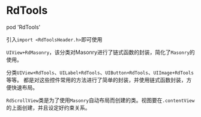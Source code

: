 # RdTools

pod 'RdTools'

引入`import <RdToolsHeader.h>`即可使用

`UIView+RdMasonry`，该分类对Masonry进行了链式函数的封装，简化了`Masonry`的使用。

分类`UIView+RdTools`、`UILabel+RdTools`、`UIButton+RdTools`、`UIImage+RdTools`等等。
都是对这些控件常用的方法进行了简单的封装，并使用链式函数封装，方便快速布局。

`RdScrollView`类是为了使用`Masonry`自动布局而创建的类。视图要在`.contentView`的上面创建，并且设定好约束关系。
